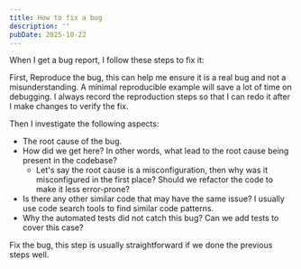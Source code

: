 ```yaml
---
title: How to fix a bug
description: ''
pubDate: 2025-10-22
---
```


When I get a bug report, I follow these steps to fix it:

First, Reproduce the bug, this can help me ensure it is a real bug and not a misunderstanding. A minimal reproducible example will save a lot of time on debugging. I always record the reproduction steps so that I can redo it after I make changes to verify the fix.

Then I investigate the following aspects:
- The root cause of the bug.
- How did we get here? In other words, what lead to the root cause being present in the codebase? 
  - Let's say the root cause is a misconfiguration, then why was it misconfigured in the first place? Should we refactor the code to make it less error-prone?
- Is there any other similar code that may have the same issue? I usually use code search tools to find similar code patterns.
- Why the automated tests did not catch this bug? Can we add tests to cover this case?

Fix the bug, this step is usually straightforward if we done the previous steps well.
